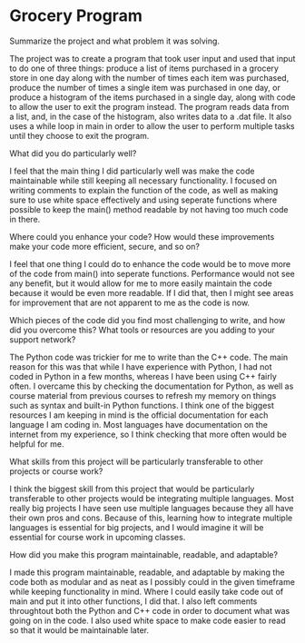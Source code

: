 # Grocery Program

Summarize the project and what problem it was solving.

  The project was to create a program that took user input and used that input to do one of three things: produce a list of items purchased in a grocery store in one day along with the number of times each item was purchased, produce the number of times a single item was purchased in one day, or produce a histogram of the items purchased in a single day, along with code to allow the user to exit the program instead. The program reads data from a list, and, in the case of the histogram, also writes data to a .dat file. It also uses a while loop in main in order to allow the user to perform multiple tasks until they choose to exit the program.


What did you do particularly well?

  I feel that the main thing I did particularly well was make the code maintainable while still keeping all necessary functionality. I focused on writing comments to explain the function of the code, as well as making sure to use white space effectively and using seperate functions where possible to keep the main() method readable by not having too much code in there.
  
Where could you enhance your code? How would these improvements make your code more efficient, secure, and so on?

  I feel that one thing I could do to enhance the code would be to move more of the code from main() into seperate functions. Performance would not see any benefit, but it would allow for me to more easily maintain the code because it would be even more readable. If I did that, then I might see areas for improvement that are not apparent to me as the code is now.
  
Which pieces of the code did you find most challenging to write, and how did you overcome this? What tools or resources are you adding to your support network?

  The Python code was trickier for me to write than the C++ code. The main reason for this was that while I have experience with Python, I had not coded in Python in a few months, whereas I have been using C++ fairly often. I overcame this by checking the documentation for Python, as well as course material from previous courses to refresh my memory on things such as syntax and built-in Python functions. I think one of the biggest resources I am keeping in mind is the official documentation for each language I am coding in. Most languages have documentation on the internet from my experience, so I think checking that more often would be helpful for me.
  
What skills from this project will be particularly transferable to other projects or course work?

  I think the biggest skill from this project that would be particularly transferable to other projects would be integrating multiple languages. Most really big projects I have seen use multiple languages because they all have their own pros and cons. Because of this, learning how to integrate multiple languages is essential for big projects, and I would imagine it will be essential for course work in upcoming classes.
  
How did you make this program maintainable, readable, and adaptable?

  I made this program maintainable, readable, and adaptable by making the code both as modular and as neat as I possibly could in the given timeframe while keeping functionality in mind. Where I could easily take code out of main and put it into other functions, I did that. I also left comments throughtout both the Python and C++ code in order to document what was going on in the code. I also used white space to make code easier to read so that it would be maintainable later.
